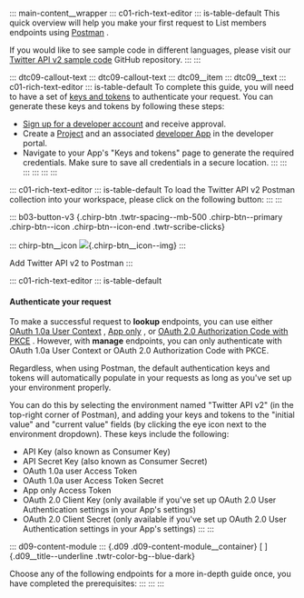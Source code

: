 ::: main-content__wrapper
::: c01-rich-text-editor
::: is-table-default
This quick overview will help you make your first request to List
members endpoints using
[Postman](https://developer.twitter.com/en/docs/tools-and-libraries/using-postman)
.

If you would like to see sample code in different languages, please
visit our [Twitter API v2 sample
code](https://github.com/twitterdev/Twitter-API-v2-sample-code)
GitHub repository.
:::
:::

::: dtc09-callout-text
::: dtc09-callout-text
::: dtc09__item
::: dtc09__text
::: c01-rich-text-editor
::: is-table-default
To complete this guide, you will need to have a set of [keys and
tokens](/en/docs/authentication) to authenticate your request. You can
generate these keys and tokens by following these steps:

-   [Sign up for a developer account](/en/apply-for-access) and receive
    approval.
-   Create a [Project](/en/docs/projects) and an associated [developer
    App](/en/docs/apps) in the developer portal.
-   Navigate to your App\'s "Keys and tokens" page to generate the
    required credentials. Make sure to save all credentials in a secure
    location.
:::
:::
:::
:::
:::
:::

::: c01-rich-text-editor
::: is-table-default
To load the Twitter API v2 Postman collection into your workspace,
please click on the following button:
:::
:::

::: b03-button-v3
[](https://t.co/twitter-api-postman){.chirp-btn .twtr-spacing--mb-500
.chirp-btn--primary .chirp-btn--icon .chirp-btn--icon-end
.twtr-scribe-clicks}

::: chirp-btn__icon
![](https://cdn.cms-twdigitalassets.com/content/dam/developer-twitter/m1_vnext/carat.svg){.chirp-btn__icon--img}
:::

Add Twitter API v2 to Postman
:::

::: c01-rich-text-editor
::: is-table-default
#### Authenticate your request

To make a successful request to **lookup** endpoints, you can use either
[OAuth 1.0a User
Context](https://developer.twitter.com/en/docs/authentication/oauth-1-0a)
, [App
only](https://developer.twitter.com/en/docs/authentication/oauth-2-0) ,
or [OAuth 2.0 Authorization Code with
PKCE](/en/docs/authentication/oauth-2-0/authorization-code) . However,
with **manage** endpoints, you can only authenticate with OAuth 1.0a
User Context or OAuth 2.0 Authorization Code with PKCE.

Regardless, when using Postman, the default authentication keys and
tokens will automatically populate in your requests as long as you\'ve
set up your environment properly.

You can do this by selecting the environment named "Twitter API v2" (in
the top-right corner of Postman), and adding your keys and tokens to the
\"initial value\" and \"current value\" fields (by clicking the eye icon
next to the environment dropdown). These keys include the following:

-   API Key (also known as Consumer Key)
-   API Secret Key (also known as Consumer Secret)
-   OAuth 1.0a user Access Token
-   OAuth 1.0a user Access Token Secret
-   App only Access Token
-   OAuth 2.0 Client Key (only available if you\'ve set up OAuth 2.0
    User Authentication settings in your App\'s settings)
-   OAuth 2.0 Client Secret (only available if you\'ve set up OAuth 2.0
    User Authentication settings in your App\'s settings)
:::
:::

::: d09-content-module
::: {.d09 .d09-content-module__container}
[ ]{.d09__title--underline .twtr-color-bg--blue-dark}

Choose any of the following endpoints for a more in-depth guide once,
you have completed the prerequisites:
:::
:::
:::
